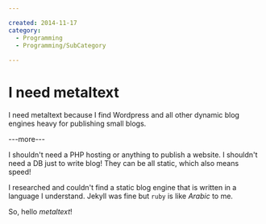 ```yaml
---

created: 2014-11-17
category:
  - Programming
  - Programming/SubCategory
  
---
```

# I need metaltext

I need metaltext because I find Wordpress and all other dynamic blog engines heavy for publishing small blogs.

---more---

I shouldn't need a PHP hosting or anything to publish a website. I shouldn't need a DB just to write blog! They can be all static, which also means speed!

I researched and couldn't find a static blog engine that is written in a language I understand. Jekyll was fine but `ruby` is like _Arabic_ to me.

So, hello *metaltext*!
